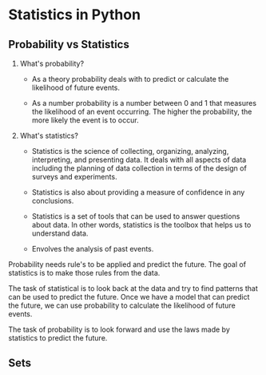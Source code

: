 # Statistics in Python

## Probability vs Statistics

1. What's probability?

    - As a theory probability deals with to predict or calculate the likelihood of future events.

    - As a number probability is a number between 0 and 1 that measures the likelihood of an event occurring. The higher the probability, the more likely the event is to occur.


2. What's statistics?

    - Statistics is the science of collecting, organizing, analyzing, interpreting, and presenting data. It deals with all aspects of data including the planning of data collection in terms of the design of surveys and experiments.

    - Statistics is also about providing a measure of confidence in any conclusions.

    - Statistics is a set of tools that can be used to answer questions about data. In other words, statistics is the toolbox that helps us to understand data.

    - Envolves the analysis of past events.


Probability needs rule's to be applied and predict the future. The goal of statistics is to make those rules from the data.

The task of statistical is to look back at the data and try to find patterns that can be used to predict the future. Once we have a model that can predict the future, we can use probability to calculate the likelihood of future events.

The task of probability is to look forward and use the laws made by statistics to predict the future.

## Sets




